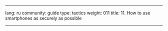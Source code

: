 

---

lang: ru
community: guide
type: tactics
weight: 011
title: 11. How to use smartphones as securely as possible

---

<stub>

